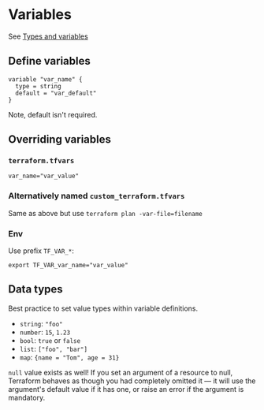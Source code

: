 # Variables

See [Types and variables](https://www.terraform.io/language/expressions/types)

## Define variables

```
variable "var_name" {
  type = string
  default = "var_default"
}
```

Note, default isn't required.

## Overriding variables

### `terraform.tfvars`

```
var_name="var_value"
```

### Alternatively named `custom_terraform.tfvars`

Same as above but use `terraform plan -var-file=filename`

### Env

Use prefix `TF_VAR_*`:

```
export TF_VAR_var_name="var_value"
```

## Data types

Best practice to set value types within variable definitions.

- `string`: `"foo"`
- `number`: `15`, `1.23`
- `bool`: `true` or `false`
- `list`: `["foo", "bar"]`
- `map`: `{name = "Tom", age = 31}`

`null` value exists as well! If you set an argument of a resource to null,
Terraform behaves as though you had completely omitted it — it will use the
argument's default value if it has one, or raise an error if the argument is mandatory. 
